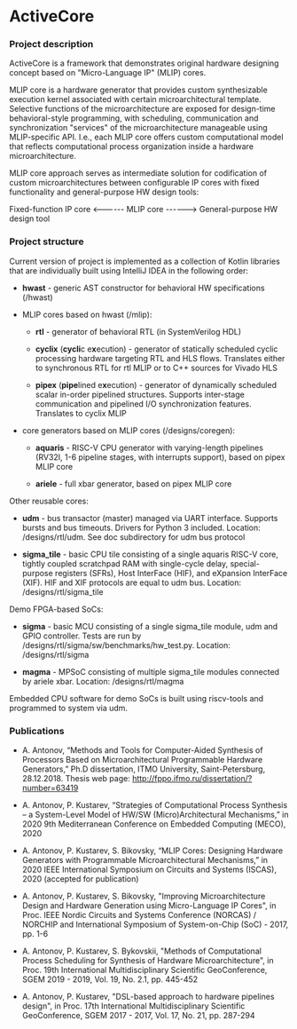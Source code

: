 # ActiveCore

### Project description

ActiveCore is a framework that demonstrates original hardware designing concept based on "Micro-Language IP" (MLIP) cores.

MLIP core is a hardware generator that provides custom synthesizable execution kernel associated with certain microarchitectural template. Selective functions of the microarchitecture are exposed for design-time behavioral-style programming, with scheduling, communication and synchronization "services" of the microarchitecture manageable using MLIP-specific API. I.e., each MLIP core offers custom computational model that reflects computational process organization inside a hardware microarchitecture.

MLIP core approach serves as intermediate solution for codification of custom microarchitectures between configurable IP cores with fixed functionality and general-purpose HW design tools:

Fixed-function IP core <------ MLIP core ------> General-purpose HW design tool

### Project structure

Current version of project is implemented as a collection of Kotlin libraries that are individually built using IntelliJ IDEA in the following order:

* **hwast** - generic AST constructor for behavioral HW specifications (/hwast)

* MLIP cores based on hwast (/mlip):

	* **rtl** - generator of behavioral RTL (in SystemVerilog HDL)

	* **cyclix** (**cycli**c e**x**ecution) - generator of statically scheduled cyclic processing hardware targeting RTL and HLS flows. Translates either to synchronous RTL for rtl MLIP or to C++ sources for Vivado HLS

	* **pipex** (**pipe**lined e**x**ecution) - generator of dynamically scheduled scalar in-order pipelined structures. Supports inter-stage communication and pipelined I/O synchronization features. Translates to cyclix MLIP

* core generators based on MLIP cores (/designs/coregen):

	* **aquaris** - RISC-V CPU generator with varying-length pipelines (RV32I, 1-6 pipeline stages, with interrupts support), based on pipex MLIP core

	* **ariele** - full xbar generator, based on pipex MLIP core

Other reusable cores:

* **udm** - bus transactor (master) managed via UART interface. Supports bursts and bus timeouts. Drivers for Python 3 included. Location: /designs/rtl/udm. See doc subdirectory for udm bus protocol

* **sigma_tile** - basic CPU tile consisting of a single aquaris RISC-V core, tightly coupled scratchpad RAM with single-cycle delay, special-purpose registers (SFRs), Host InterFace (HIF), and eXpansion InterFace (XIF). HIF and XIF protocols are equal to udm bus. Location: /designs/rtl/sigma_tile

Demo FPGA-based SoCs:

* **sigma** - basic MCU consisting of a single sigma_tile module, udm and GPIO controller. Tests are run by /designs/rtl/sigma/sw/benchmarks/hw_test.py. Location: /designs/rtl/sigma

* **magma** - MPSoC consisting of multiple sigma_tile modules connected by ariele xbar. Location: /designs/rtl/magma

Embedded CPU software for demo SoCs is built using riscv-tools and programmed to system via udm.

### Publications

* A. Antonov, “Methods and Tools for Computer-Aided Synthesis of Processors Based on Microarchitectural Programmable Hardware Generators,” Ph.D dissertation, ITMO University, Saint-Petersburg, 28.12.2018. Thesis web page: http://fppo.ifmo.ru/dissertation/?number=63419

* A. Antonov, P. Kustarev, “Strategies of Computational Process Synthesis – a System-Level Model of HW/SW (Micro)Architectural Mechanisms,” in 2020 9th Mediterranean Conference on Embedded Computing (MECO), 2020

* A. Antonov, P. Kustarev, S. Bikovsky, “MLIP Cores: Designing Hardware Generators with Programmable Microarchitectural Mechanisms,” in 2020 IEEE International Symposium on Circuits and Systems (ISCAS), 2020 (accepted for publication)

* A. Antonov, P. Kustarev, S. Bikovsky, "Improving Microarchitecture Design and Hardware Generation using Micro-Language IP Cores", in Proc. IEEE Nordic Circuits and Systems Conference (NORCAS) / NORCHIP and International Symposium of System-on-Chip (SoC) - 2017, pp. 1-6

* A. Antonov, P. Kustarev, S. Bykovskii, "Methods of Computational Process Scheduling for Synthesis of Hardware Microarchitecture", in Proc. 19th International Multidisciplinary Scientific GeoConference, SGEM 2019 - 2019, Vol. 19, No. 2.1, pp. 445-452

* A. Antonov, P. Kustarev, "DSL-based approach to hardware pipelines design", in Proc. 17th International Multidisciplinary Scientific GeoConference, SGEM 2017 - 2017, Vol. 17, No. 21, pp. 287-294
